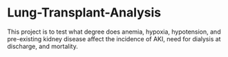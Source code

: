 # Lung-Transplant-Analysis
This project is to test what degree does anemia, hypoxia, hypotension, and pre-existing kidney disease affect the incidence of AKI, need for dialysis at discharge, and mortality.
